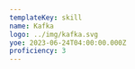 ```yaml
---
templateKey: skill
name: Kafka
logo: ../img/kafka.svg
yoe: 2023-06-24T04:00:00.000Z
proficiency: 3
---
```

